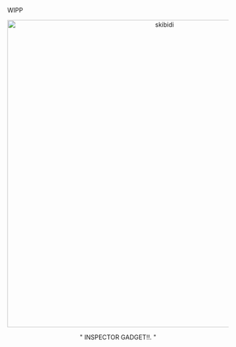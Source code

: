 WIPP
<p align="center">
<img width="700" src="https://i.pinimg.com/736x/99/05/5d/99055d5fc1216440ea84ad417f8ed3d0.jpg" alt="skibidi">
</p>


<p align="center">
" INSPECTOR  GADGET!!. "
